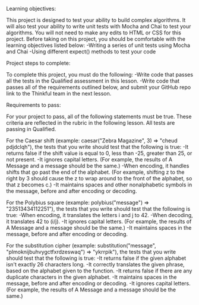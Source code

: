 Learning objectives:

This project is designed to test your ability to build complex algorithms. It will also test your ability to write unit tests with Mocha and Chai to test your algorithms. You will not need to make any edits to HTML or CSS for this project. Before taking on this project, you should be comfortable with the learning objectives listed below:
-Writing a series of unit tests using Mocha and Chai
-Using different expect() methods to test your code

Project steps to complete:

To complete this project, you must do the following:
-Write code that passes all the tests in the Qualified assessment in this lesson.
-Write code that passes all of the requirements outlined below, and submit your GitHub repo link to the Thinkful team in the next lesson.

Requirements to pass:

For your project to pass, all of the following statements must be true. These criteria are reflected in the rubric in the following lesson.
All tests are passing in Qualified.

For the Caesar shift (example: caesar("Zebra Magazine", 3) => "cheud pdjdclqh"), the tests that you write should test that the following is true:
-It returns false if the shift value is equal to 0, less than -25, greater than 25, or not present.
-It ignores capital letters. (For example, the results of A Message and a message should be the same.)
-When encoding, it handles shifts that go past the end of the alphabet. (For example, shifting z to the right by 3 should cause the z to wrap around to the front of the alphabet, so that z becomes c.)
-It maintains spaces and other nonalphabetic symbols in the message, before and after encoding or decoding.

For the Polybius square (example: polybius("message") => "23513434112251"), the tests that you write should test that the following is true:
-When encoding, it translates the letters i and j to 42.
-When decoding, it translates 42 to (i/j).
-It ignores capital letters. (For example, the results of A Message and a message should be the same.)
-It maintains spaces in the message, before and after encoding or decoding.

For the substitution cipher (example: substitution("message", "plmoknijbuhvygctfxrdzeswaq") => "ykrrpik"), the tests that you write should test that the following is true:
-It returns false if the given alphabet isn't exactly 26 characters long.
-It correctly translates the given phrase, based on the alphabet given to the function.
-It returns false if there are any duplicate characters in the given alphabet.
-It maintains spaces in the message, before and after encoding or decoding.
-It ignores capital letters. (For example, the results of A Message and a message should be the same.)
